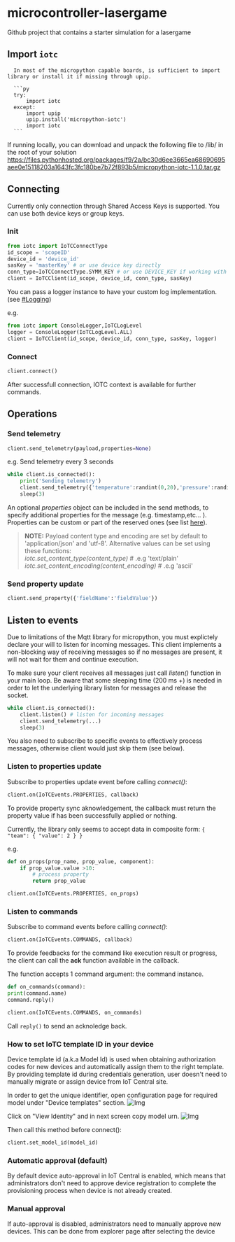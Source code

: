 # microcontroller-lasergame
Github project that contains a starter simulation for a lasergame

## Import ``iotc``
      In most of the micropython capable boards, is sufficient to import library or install it if missing through upip.

      ```py
      try:
          import iotc
      except:
          import upip
          upip.install('micropython-iotc')
          import iotc
      ```

If running locally, you can download and unpack the following file to /lib/ in the root of your solution
https://files.pythonhosted.org/packages/f9/2a/bc30d6ee3665ea68690695aee0e15118203a1643fc3fc180be7b72f893b5/micropython-iotc-1.1.0.tar.gz

## Connecting
Currently only connection through Shared Access Keys is supported.
You can use both device keys or group keys.

### Init
```py
from iotc import IoTCConnectType
id_scope = 'scopeID'
device_id = 'device_id'
sasKey = 'masterKey' # or use device key directly
conn_type=IoTCConnectType.SYMM_KEY # or use DEVICE_KEY if working with device keys
client = IoTCClient(id_scope, device_id, conn_type, sasKey)
```

You can pass a logger instance to have your custom log implementation. (see [#Logging](#logging))

e.g.

```py
from iotc import ConsoleLogger,IoTCLogLevel
logger = ConsoleLogger(IoTCLogLevel.ALL)
client = IoTCClient(id_scope, device_id, conn_type, sasKey, logger)
```

### Connect

```py
client.connect()
```
After successfull connection, IOTC context is available for further commands.

## Operations

### Send telemetry

```py
client.send_telemetry(payload,properties=None)
```

e.g. Send telemetry every 3 seconds
```py
while client.is_connected():
    print('Sending telemetry')
    client.send_telemetry({'temperature':randint(0,20),'pressure':randint(0,20),'acceleration':{'x':randint(0,20),'y':randint(0,20)}})
    sleep(3)
```
An optional *properties* object can be included in the send methods, to specify additional properties for the message (e.g. timestamp,etc... ).
Properties can be custom or part of the reserved ones (see list [here](https://github.com/Azure/azure-iot-sdk-csharp/blob/master/iothub/device/src/MessageSystemPropertyNames.cs#L36)).

> **NOTE:** Payload content type and encoding are set by default to 'application/json' and 'utf-8'. Alternative values can be set using these functions:<br/>
_iotc.set_content_type(content_type)_ # .e.g 'text/plain'
_iotc.set_content_encoding(content_encoding)_ # .e.g 'ascii'
        
### Send property update
```py
client.send_property({'fieldName':'fieldValue'})
```

## Listen to events
Due to limitations of the Mqtt library for micropython, you must explictely declare your will to listen for incoming messages. This client implements a non-blocking way of receiving messages so if no messages are present, it will not wait for them and continue execution.

To make sure your client receives all messages just call _listen()_ function in your main loop. Be aware that some sleeping time (200 ms +) is needed in order to let the underlying library listen for messages and release the socket.

  ```py
  while client.is_connected():
      client.listen() # listen for incoming messages
      client.send_telemetry(...)
      sleep(3)
  ```
  You also need to subscribe to specific events to effectively process messages, otherwise client would just skip them (see below).

### Listen to properties update
Subscribe to properties update event before calling _connect()_:
```py
client.on(IoTCEvents.PROPERTIES, callback)
```
To provide property sync aknowledgement, the callback must return the 
property value if has been successfully applied or nothing.

Currently, the library only seems to accept data in composite form: 
`{ "team": { "value": 2 } }`

e.g.
```py
def on_props(prop_name, prop_value, component):
    if prop_value.value >10:
        # process property
        return prop_value

client.on(IoTCEvents.PROPERTIES, on_props)
```

### Listen to commands
Subscribe to command events before calling _connect()_:
```py
client.on(IoTCEvents.COMMANDS, callback)
```
To provide feedbacks for the command like execution result or progress, the client can call the **ack** function available in the callback.

The function accepts 1 command argument: the command instance.
```py
def on_commands(command):
print(command.name)
command.reply()

client.on(IoTCEvents.COMMANDS, on_commands)
  ```
Call `reply()` to send an acknoledge back.

### How to set IoTC template ID in your device
Device template id (a.k.a Model Id) is used when obtaining authorization codes for new devices and automatically assign them to the right template. By providing template id during credentials generation, user doesn't need to manually migrate or assign device from IoT Central site.

In order to get the unique identifier, open configuration page for required model under "Device templates" section.
![Img](https://github.com/iot-for-all/iotc-micropython-client/tree/master/assets/modelId.png)

Click on "View Identity" and in next screen copy model urn.
![Img](https://github.com/iot-for-all/iotc-micropython-client/tree/master/assets/modelId_2.png)


Then call this method before connect():

```py
client.set_model_id(model_id)
```

 ### Automatic approval (default)
By default device auto-approval in IoT Central is enabled, which means that administrators don't need to approve device registration to complete the provisioning process when device is not already created.


### Manual approval
If auto-approval is disabled, administrators need to manually approve new devices.
This can be done from explorer page after selecting the device
